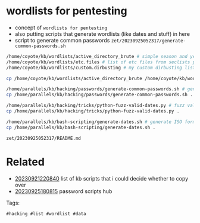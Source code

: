 # wordlists for pentesting

- concept of `wordlists for pentesting`
- also putting scripts that generate wordlists (like dates and stuff) in here
- script to generate common passwords `zet/20230925052317/generate-common-passwords.sh`

```bash
/home/coyote/kb/wordlists/active_directory_brute # simple season and year wordlist plus some simple passwords
/home/coyote/kb/wordlists/etc.files # list of etc files from seclists project. could just link to project.
/home/coyote/kb/wordlists/custom.dirbusting # my custom dirbusting list of things that sounded important and missing from existing lists

cp /home/coyote/kb/wordlists/active_directory_brute /home/coyote/kb/wordlists/etc.files /home/coyote/kb/wordlists/custom.dirbusting .

/home/parallels/kb/hacking/passwords/generate-common-passwords.sh # generate common passwords
cp /home/parallels/kb/hacking/passwords/generate-common-passwords.sh .

/home/parallels/kb/hacking/tricks/python-fuzz-valid-dates.py # fuzz valid dates
cp /home/parallels/kb/hacking/tricks/python-fuzz-valid-dates.py .

/home/parallels/kb/bash-scripting/generate-dates.sh # generate ISO format dates wordlists for the last few years
cp /home/parallels/kb/bash-scripting/generate-dates.sh .
```

` zet/20230925052317/README.md `

# Related

- [20230921220840](/zet/20230921220840/README.md) list of kb scripts that i could decide whether to copy over
- [20230925180815](/zet/20230925180815/README.md) password scripts hub

Tags:

    #hacking #list #wordlist #data
